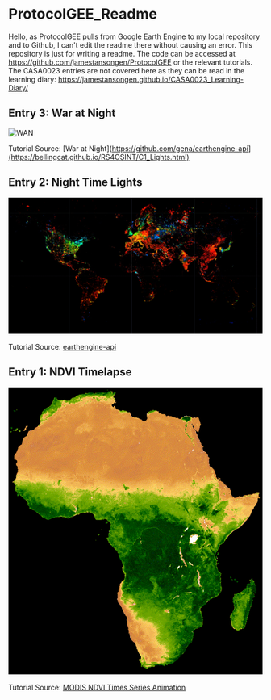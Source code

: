 # **ProtocolGEE_Readme**

Hello, as ProtocolGEE pulls from Google Earth Engine to my local repository and to Github, I can't edit the readme there without causing an error. This repository is just for writing a readme. The code can be accessed at https://github.com/jamestansongen/ProtocolGEE or the relevant tutorials. The CASA0023 entries are not covered here as they can be read in the learning diary: https://jamestansongen.github.io/CASA0023_Learning-Diary/

## **Entry 3: War at Night**

![WAN](WarAtNights.gif)

Tutorial Source: [War at Night](https://github.com/gena/earthengine-api](https://bellingcat.github.io/RS4OSINT/C1_Lights.html)

## **Entry 2: Night Time Lights**

![NTL](Night_Time_Lights.png)

Tutorial Source: [earthengine-api](https://github.com/gena/earthengine-api)

## **Entry 1: NDVI Timelapse**

![NDVI_Timelapse](NDVI_Timelapse.gif)

Tutorial Source: [MODIS NDVI Times Series Animation](https://developers.google.com/earth-engine/tutorials/community/modis-ndvi-time-series-animation)

